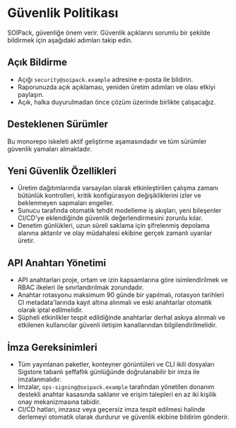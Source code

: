 # Güvenlik Politikası

SOIPack, güvenliğe önem verir. Güvenlik açıklarını sorumlu bir şekilde bildirmek için aşağıdaki adımları takip edin.

## Açık Bildirme

- Açığı `security@soipack.example` adresine e-posta ile bildirin.
- Raporunuzda açık açıklaması, yeniden üretim adımları ve olası etkiyi paylaşın.
- Açık, halka duyurulmadan önce çözüm üzerinde birlikte çalışacağız.

## Desteklenen Sürümler

Bu monorepo iskeleti aktif geliştirme aşamasındadır ve tüm sürümler güvenlik yamaları almaktadır.

## Yeni Güvenlik Özellikleri

- Üretim dağıtımlarında varsayılan olarak etkinleştirilen çalışma zamanı bütünlük kontrolleri, kritik konfigürasyon değişikliklerini izler ve beklenmeyen sapmaları engeller.
- Sunucu tarafında otomatik tehdit modelleme iş akışları, yeni bileşenler CI/CD'ye eklendiğinde güvenlik değerlendirmesini zorunlu kılar.
- Denetim günlükleri, uzun süreli saklama için şifrelenmiş depolama alanına aktarılır ve olay müdahalesi ekibine gerçek zamanlı uyarılar üretir.

## API Anahtarı Yönetimi

- API anahtarları proje, ortam ve izin kapsamlarına göre isimlendirilmek ve RBAC ilkeleri ile sınırlandırılmak zorundadır.
- Anahtar rotasyonu maksimum 90 günde bir yapılmalı, rotasyon tarihleri CI metadata'larında kayıt altına alınmalı ve eski anahtarlar otomatik olarak iptal edilmelidir.
- Şüpheli etkinlikler tespit edildiğinde anahtarlar derhal askıya alınmalı ve etkilenen kullanıcılar güvenli iletişim kanallarından bilgilendirilmelidir.

## İmza Gereksinimleri

- Tüm yayınlanan paketler, konteyner görüntüleri ve CLI ikili dosyaları Sigstore tabanlı şeffaflık günlüğünde doğrulanabilir bir imza ile imzalanmalıdır.
- İmzalar, `ops-signing@soipack.example` tarafından yönetilen donanım destekli anahtar kasasında saklanır ve erişim talepleri en az iki kişilik onay mekanizmasına tabidir.
- CI/CD hatları, imzasız veya geçersiz imza tespit edilmesi halinde derlemeyi otomatik olarak durdurur ve güvenlik ekibine bildirim gönderir.
